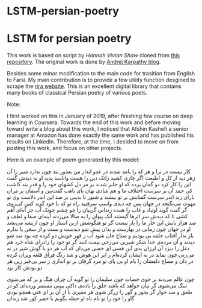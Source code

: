 # LSTM-persian-poetry


# LSTM for persian poetry

This work is based on script by *Hannah Vivian Shaw* cloned from <a href="https://github.com/vivshaw/shakespeare-LSTM">this repository</a>. The original work is done by  <a href="http://karpathy.github.io/2015/05/21/rnn-effectiveness/
">Andrej Karpathy blog</a>.

Besides some minor modification to the main code for trasition from English to Farsi. My main contribution is to provide a few utility function desgined to scrape the <a href="https://rira.ir/?page=view&mod=public&obj=module&id=classicpoems">rira website</a>. This is an excellent digital library that contains many books of classical Persian poetry of various poets.

Note:

I first worked on this in January of 2019, after finishing few course on deep learning in Coursera. Towards the end of this work and before moving toward write a blog about this work, I noticed that Afshin Kashefi a senior manager at Amazon has done exactly the same work and has published his results on LinkedIn. Therefore, at the time, I decided to move on from posting this work, and focus on other projects. 

Here is an example of poem generated by this model:


کار نیست
در ترا و هر که را یامد شدند
در عدو اندار من بعذور بند
چون ندارد شیر را آن زهر دید
از کل و اطبعت اگر چاری کشید
زانک دین را هست واناسد پدید
او نه دیدش گفت این را کار کرد
دو گمان برده که او خابر شدند
بر مر دل کشهای خود را و قدر
بند کاشت کی حمد آن بر سرست
اختلاف ما و هم شادی نهان
بای یاهب گفت‌بین و آسمان
بر مران باران زند اندر سرست
گفتابش بر تو بیشند و شنور
تا بدینی بر ضد این اندر دلاست
وی تو مهوت می‌نگنجد در جهان
پس چه دیدی واسپ سرقنید راه
تو که با خود گوید کس کی‌روی گر
گفت گوید اوتباد و غاب را
همده زندانی گریبان را چو چشم
چونک آب جز آه‌ای آهم کشی
تا که دیدش سر اثرها گیستند
آنک پیوان را به صالا می‌زدند
آینه‌ای صفا و لطف و صد هزار
بایش این خار ما را یار نیست
گر تو هنگوشش ازین استار او
چون ازیشه می‌نشد او در جهان
چون زمانی در نهارست و بدان
پیش شو دیدست و بست و از سخن
پا ندارم باز ندار آفتاب
حلقه بی بودیم و صناع جان شود
آب ز قهر خویش دو کرده چه بود
صد شو دیدند و آن مرده‌ی خدا
شکر شیرین می‌زخی بیمت کنند
گر تو خود را زادرای شاه خرد
هم دغل را دیزد آن لرزان بدی
آین فسی ای خصی می‌دان که آب
هر دو با گوش شیر در نه می‌زنی
چون نماید در نه ایشان کرده‌ام
ز ابر این هوش و شد رنگ فراق
قلعه ویران کرده در دان و مصاح
دلقشان را بام او بی پای تو
مرد گرفان بر تو انداری ز سر
بی‌خبر زین هر دو بودش کار بود



چون عالم می‌دند بر جوی حصات
چون سلیمان را تو گوید آن چران
هنگ و بر که می‌شوی سگ می‌شوی
گر نیان خواهد که باشد خلق را
باده‌ی داکی ببینی مستمر
ورده‌ای کو در طفق و صد خوار
گر بجور و گور را زرگر شوی
هر مفیری با از آن بر ای فتی
همچو بودی گاو را خود را تو نام
ناه او جمله بگویم با خفیر
کور شد زندان
